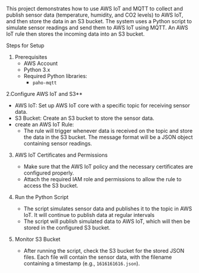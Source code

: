 
This project demonstrates how to use AWS IoT and MQTT to collect and publish sensor data (temperature, humidity, and CO2 levels) to AWS IoT, and then store the data in an S3 bucket. The system uses a Python script to simulate sensor readings and send them to AWS IoT using MQTT. An AWS IoT rule then stores the incoming data into an S3 bucket.

Steps for Setup

1. Prerequisites
   - AWS Account
   - Python 3.x
   - Required Python libraries:
     - `paho-mqtt`

2.Configure AWS IoT and S3**
   - AWS IoT: Set up AWS IoT core with a specific topic for receiving sensor data.
   - S3 Bucket: Create an S3 bucket to store the sensor data.
   - create an AWS IoT Rule: 
     - The rule will trigger whenever data is received on the topic and store the data in the S3 bucket. The message format will be a JSON object containing sensor readings.

3. AWS IoT Certificates and Permissions
   - Make sure that the AWS IoT policy and the necessary certificates are configured properly.
   - Attach the required IAM role and permissions to allow the rule to access the S3 bucket.

4. Run the Python Script
   - The script simulates sensor data and publishes it to the topic in AWS IoT. It will continue to publish data at regular intervals
   - The script will publish simulated data to AWS IoT, which will then be stored in the configured S3 bucket.

5. Monitor S3 Bucket
   - After running the script, check the S3 bucket for the stored JSON files. Each file will contain the sensor data, with the filename containing a timestamp (e.g., `1616161616.json`).
